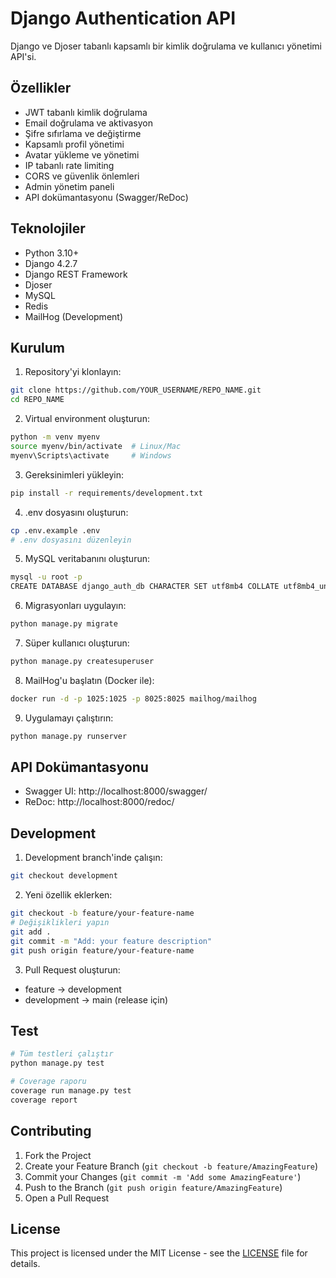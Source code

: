 # Django Authentication API

Django ve Djoser tabanlı kapsamlı bir kimlik doğrulama ve kullanıcı yönetimi API'si.

## Özellikler

- JWT tabanlı kimlik doğrulama
- Email doğrulama ve aktivasyon
- Şifre sıfırlama ve değiştirme
- Kapsamlı profil yönetimi
- Avatar yükleme ve yönetimi
- IP tabanlı rate limiting
- CORS ve güvenlik önlemleri
- Admin yönetim paneli
- API dokümantasyonu (Swagger/ReDoc)

## Teknolojiler

- Python 3.10+
- Django 4.2.7
- Django REST Framework
- Djoser
- MySQL
- Redis
- MailHog (Development)

## Kurulum

1. Repository'yi klonlayın:
```bash
git clone https://github.com/YOUR_USERNAME/REPO_NAME.git
cd REPO_NAME
```

2. Virtual environment oluşturun:
```bash
python -m venv myenv
source myenv/bin/activate  # Linux/Mac
myenv\Scripts\activate     # Windows
```

3. Gereksinimleri yükleyin:
```bash
pip install -r requirements/development.txt
```

4. .env dosyasını oluşturun:
```bash
cp .env.example .env
# .env dosyasını düzenleyin
```

5. MySQL veritabanını oluşturun:
```bash
mysql -u root -p
CREATE DATABASE django_auth_db CHARACTER SET utf8mb4 COLLATE utf8mb4_unicode_ci;
```

6. Migrasyonları uygulayın:
```bash
python manage.py migrate
```

7. Süper kullanıcı oluşturun:
```bash
python manage.py createsuperuser
```

8. MailHog'u başlatın (Docker ile):
```bash
docker run -d -p 1025:1025 -p 8025:8025 mailhog/mailhog
```

9. Uygulamayı çalıştırın:
```bash
python manage.py runserver
```

## API Dokümantasyonu

- Swagger UI: http://localhost:8000/swagger/
- ReDoc: http://localhost:8000/redoc/

## Development

1. Development branch'inde çalışın:
```bash
git checkout development
```

2. Yeni özellik eklerken:
```bash
git checkout -b feature/your-feature-name
# Değişiklikleri yapın
git add .
git commit -m "Add: your feature description"
git push origin feature/your-feature-name
```

3. Pull Request oluşturun:
- feature -> development
- development -> main (release için)

## Test

```bash
# Tüm testleri çalıştır
python manage.py test

# Coverage raporu
coverage run manage.py test
coverage report
```

## Contributing

1. Fork the Project
2. Create your Feature Branch (`git checkout -b feature/AmazingFeature`)
3. Commit your Changes (`git commit -m 'Add some AmazingFeature'`)
4. Push to the Branch (`git push origin feature/AmazingFeature`)
5. Open a Pull Request

## License

This project is licensed under the MIT License - see the [LICENSE](LICENSE) file for details.